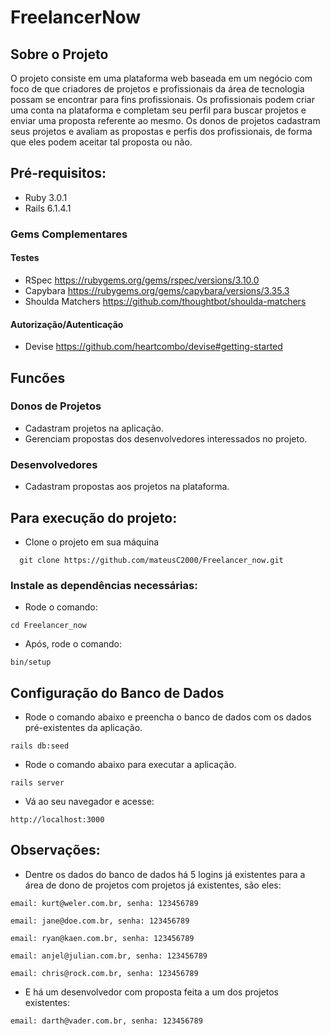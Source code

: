 # FreelancerNow

##  Sobre o Projeto

O projeto consiste em uma plataforma web baseada em um negócio com foco de que criadores de projetos e profissionais da área de tecnologia possam se encontrar para fins profissionais.
Os profissionais podem criar uma conta na plataforma e completam seu perfil  para buscar projetos e enviar uma
proposta referente ao mesmo. Os donos de projetos cadastram seus projetos e avaliam as propostas e perfis dos profissionais, de forma que eles podem aceitar tal proposta ou não.

## Pré-requisitos:

 * Ruby 3.0.1
 * Rails 6.1.4.1

### Gems Complementares

#### Testes

  * RSpec  https://rubygems.org/gems/rspec/versions/3.10.0
  * Capybara  https://rubygems.org/gems/capybara/versions/3.35.3
  * Shoulda Matchers  https://github.com/thoughtbot/shoulda-matchers
                                          
#### Autorização/Autenticação

  * Devise  https://github.com/heartcombo/devise#getting-started

## Funcões

### Donos de Projetos

  * Cadastram projetos na aplicação.
  * Gerenciam propostas dos desenvolvedores interessados no projeto.

### Desenvolvedores

  * Cadastram propostas aos projetos na plataforma.

## Para execução do projeto: 

  * Clone o projeto em sua máquina

```
  git clone https://github.com/mateusC2000/Freelancer_now.git
```
### Instale as dependências necessárias:

  * Rode o comando: 
```
cd Freelancer_now
```
  * Após, rode  o comando: 
```
bin/setup
```

## Configuração do Banco de Dados

  * Rode o comando abaixo e preencha o banco de dados com os dados pré-existentes da aplicação.
```
rails db:seed
```

  * Rode o comando abaixo para executar a aplicação.
```
rails server
```

  * Vá ao seu navegador e acesse:
```
http://localhost:3000
```
## Observações:

  * Dentre os dados do banco de dados há 5 logins já existentes para a área de dono de projetos com projetos já existentes, são eles:
```
email: kurt@weler.com.br, senha: 123456789
```
```
email: jane@doe.com.br, senha: 123456789
```
```
email: ryan@kaen.com.br, senha: 123456789
```
```
email: anjel@julian.com.br, senha: 123456789
```
```
email: chris@rock.com.br, senha: 123456789
```

  * E há um desenvolvedor com proposta feita a um dos projetos existentes:
```
email: darth@vader.com.br, senha: 123456789
```
